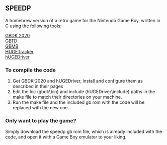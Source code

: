 ## SPEEDP

A homebrew version of a retro game for the Nintendo Game Boy, written in C using the following tools:

[GBDK 2020](https://github.com/gbdk-2020/gbdk-2020) <br />
[GBTD](http://www.devrs.com/gb/hmgd/gbtd.html) <br />
[GBMB](http://www.devrs.com/gb/hmgd/gbmb.html) <br />
[HUGETracker](https://nickfa.ro/index.php/HUGETracker) <br />
[hUGEDriver](https://github.com/SuperDisk/hUGEDriver) <br />

### To compile the code

1. Get GBDK-2020 and hUGEDriver, install and configure them as described in their pages
2. Edit the lcc (gbdk\bin) and include (hUGEDriver\include) paths in the make file to match their directories on your machine.
3. Run the make file and the included gb rom with the code will be replaced with the new one.

### Only want to play the game?

Simply download the speedp.gb rom file, which is already included with the code, and open it with a Game Boy emulator to your liking.
